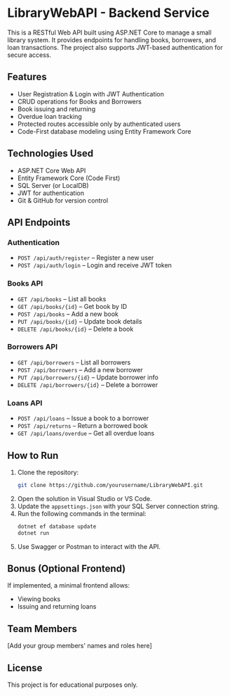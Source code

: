 
# LibraryWebAPI - Backend Service

This is a RESTful Web API built using ASP.NET Core to manage a small library system. It provides endpoints for handling books, borrowers, and loan transactions. The project also supports JWT-based authentication for secure access.

## Features

- User Registration & Login with JWT Authentication
- CRUD operations for Books and Borrowers
- Book issuing and returning
- Overdue loan tracking
- Protected routes accessible only by authenticated users
- Code-First database modeling using Entity Framework Core

## Technologies Used

- ASP.NET Core Web API
- Entity Framework Core (Code First)
- SQL Server (or LocalDB)
- JWT for authentication
- Git & GitHub for version control

## API Endpoints

### Authentication

- `POST /api/auth/register` – Register a new user
- `POST /api/auth/login` – Login and receive JWT token

### Books API

- `GET /api/books` – List all books
- `GET /api/books/{id}` – Get book by ID
- `POST /api/books` – Add a new book
- `PUT /api/books/{id}` – Update book details
- `DELETE /api/books/{id}` – Delete a book

### Borrowers API

- `GET /api/borrowers` – List all borrowers
- `POST /api/borrowers` – Add a new borrower
- `PUT /api/borrowers/{id}` – Update borrower info
- `DELETE /api/borrowers/{id}` – Delete a borrower

### Loans API

- `POST /api/loans` – Issue a book to a borrower
- `POST /api/returns` – Return a borrowed book
- `GET /api/loans/overdue` – Get all overdue loans

## How to Run

1. Clone the repository:
   ```bash
   git clone https://github.com/yourusername/LibraryWebAPI.git
   ```
2. Open the solution in Visual Studio or VS Code.
3. Update the `appsettings.json` with your SQL Server connection string.
4. Run the following commands in the terminal:
   ```bash
   dotnet ef database update
   dotnet run
   ```
5. Use Swagger or Postman to interact with the API.

## Bonus (Optional Frontend)

If implemented, a minimal frontend allows:
- Viewing books
- Issuing and returning loans

## Team Members

[Add your group members' names and roles here]

## License

This project is for educational purposes only.

